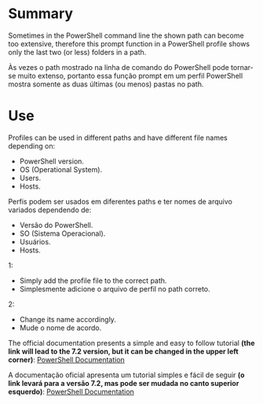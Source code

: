 # Summary

Sometimes in the PowerShell command line the shown path can become too extensive, therefore this prompt function in a PowerShell profile shows only the last two (or less) folders in a path.

Às vezes o path mostrado na linha de comando do PowerShell pode tornar-se muito extenso, portanto essa função prompt em um perfil PowerShell mostra somente as duas últimas (ou menos) pastas no path.

# Use
Profiles can be used in different paths and have different file names depending on: 
  - PowerShell version.
  - OS (Operational System).
  - Users.
  - Hosts.
  
Perfis podem ser usados em diferentes paths e ter nomes de arquivo variados dependendo de:
  - Versão do PowerShell.
  - SO (Sistema Operacional).
  - Usuários.
  - Hosts.

1:
- Simply add the profile file to the correct path.
- Simplesmente adicione o arquivo de perfil no path correto.

2:
- Change its name accordingly.
- Mude o nome de acordo.

The official documentation presents a simple and easy to follow tutorial **(the link will lead to the 7.2 version, but it can be changed in the upper left corner)**: [PowerShell Documentation](https://docs.microsoft.com/en-us/powershell/module/microsoft.powershell.core/about/about_profiles?view=powershell-7.2)

A documentação oficial apresenta um tutorial simples e fácil de seguir **(o link levará para a versão 7.2, mas pode ser mudada no canto superior esquerdo)**:
[PowerShell Documentation](https://docs.microsoft.com/en-us/powershell/module/microsoft.powershell.core/about/about_profiles?view=powershell-7.2)
